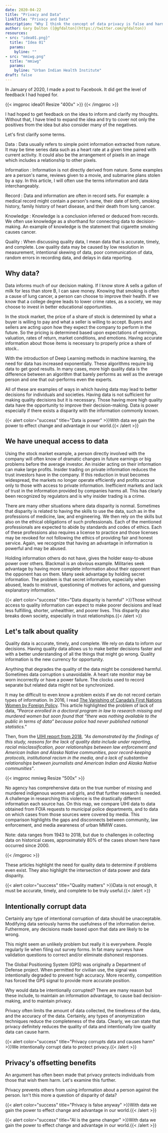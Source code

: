 ```yaml
---
date: 2020-04-22
title: "Privacy and Data"
linkTitle: "Privacy and Data"
description: "Why I think the concept of data privacy is false and harmful."
author: Gary Dalton ([@gfdalton](https://twitter.com/gfdalton))
resources:
- src: "idea01.png}"
  title: "Idea 01"
  params:
    byline: ""
- src: "mmiwg.png"
  title: "mmiwg"
  params:
    byline: "Urban Indian Health Institute"
draft: false
---
```



In January of 2020, I made a post to Facebook. It did get the level of feedback I had hoped for.

{{< imgproc idea01 Resize "400x" >}}
{{< /imgproc >}}

I had hoped to get feedback on the idea to inform and clarify my thoughts. Without that, I have tried to expand the idea and try to cover not only the positives from the idea but also consider many of the negatives.

Let's first clarify some terms.

Data
: Data usually refers to simple point information extracted from nature. It may be time series data such as a heart rate at a given time paired with current activity. It could also be the arrangement of pixels in an image which includes a relationship to other pixels.

Information
: Information is not directly derived from nature. Some examples are a person's name, reviews given to a movie, and submarine plans stolen by a spy. In this article, I will often use the terms information and data interchangeably.

Record
: Data and information are often in record sets. For example: a medical record might contain a person's name, their date of birth, smoking history, family history of heart disease, and their death from lung cancer.

Knowledge
: Knowledge is a conclusion inferred or deduced from records. We often use knowledge as a shorthand for connecting data to decision-making. An example of knowledge is the statement that cigarette smoking causes cancer.

Quality
: When discussing quality data, I mean data that is accurate, timely, and complete. Low quality data may be caused by low resolution in measurement, intentional skewing of data, poor communication of data, random errors in recording data, and delays in data reporting.

## Why data?

Data informs much of our decision making. If I know store A sells a gallon of milk for less than store B, I can save money. Knowing that smoking is often a cause of lung cancer, a person can choose to improve their health. If we know that a college degree leads to lower crime rates, as a society, we may choose to invest in better educational opportunities. 

In the stock market, the price of a share of stock is determined by what a buyer is willing to pay and what a seller is willing to accept. Buyers and sellers are acting upon how they expect the company to perform in the future. So the pricing is determined based upon expectations of earnings, valuation, rates of return, market conditions, and emotions. Having accurate information about those items is necessary to properly price a share of stock..

With the introduction of Deep Learning methods in machine learning, the need for data has increased exponentially. These algorithms require big data to get good results. In many cases, more high quality data is the difference between an algorithm that barely performs as well as the average person and one that out-performs even the experts.

All of these are examples of ways in which having data may lead to better decisions for individuals and societies. Having data is not sufficient for making quality decisions but it is necessary. Those having more high quality data have the opportunity to improve their decision-making. Data is power especially if there exists a disparity with the information commonly known.

{{< alert color="success" title="Data is power" >}}With data we gain the power to effect change  and advantage in our world.{{< /alert >}}


## We have unequal access to data

Using the stock market example, a person directly involved with the company will often know of dramatic changes in future earnings or big problems before the average investor. An insider acting on their information can make large profits. Insider trading on private information reduces the trust investors have in the company. If this reduction in trust becomes widespread, the markets no longer operate efficiently and profits accrue only to those with access to private information. Inefficient markets and lack of trust in the information provided by companies harms all. This has clearly been recognized by regulators and is why insider trading is a crime.

There are many other situations where data disparity is normal. Sometimes that disparity is related to having the skills to use the data, such as in the professions of medicine, law, and engineering. We then rely on the skills but also on the ethical obligations of such professionals. Each of the mentioned professionals are expected to abide by standards and codes of ethics. Each of these professions also requires a license to practice and those licenses may be revoked for not following the ethics of providing fair and honest service. Again, we recognize that having an advantage in information is powerful and may be abused.

Holding information others do not have, gives the holder easy-to-abuse power over others. Blackmail is an obvious example. Militaries seek advantage by having more complete information about their opponent than the opponent has on them. Many seek advantage by holding secret information. The problem is that secret information, especially when abused, leads to mistrust, questioning of motives for actions, and guessing explanatory information. 

{{< alert color="success" title="Data disparity is harmful" >}}Those without access to quality information can expect to make poorer decisions and lead less fulfilling, shorter, unhealthier, and poorer lives. This disparity also breaks down society, especially in trust relationships.{{< /alert >}}


## Let's talk about quality

Quality data is accurate, timely, and complete. We rely on data to inform our decisions. Having quality data allows us to make better decisions faster and with a better understanding of all the things that might go wrong. Quality information is the new currency for opportunity.

Anything that degrades the quality of the data might be considered harmful. Sometimes data corruption s unavoidable. A heart rate monitor may be worn incorrectly or have a power failure. The clocks used to record separate but related data might not be synchronized.

It may be difficult to even know a problem exists if we do not record certain types of information. In 2016, I read [The Vanishing of Canada’s First Nations Women by Foreign Policy](https://foreignpolicy.com/2016/07/06/the-vanishing-of-canadas-first-nations-women-harper-trudeau-violence-highway-of-tears-indigenous/). This article highlighted the problem of lack of data, *"Pearce enrolled in a doctoral program in law to research missing and murdered women but soon found that “there was nothing available to the public in terms of data” because police had never published national statistics."*

Then, from the [UIHI report from 2018](http://www.uihi.org/wp-content/uploads/2018/11/Missing-and-Murdered-Indigenous-Women-and-Girls-Report.pdf), *"As demonstrated by the findings of this study, reasons for the lack of quality data include under reporting, racial misclassification, poor relationships between law enforcement and American Indian and Alaska Native communities, poor record-keeping protocols, institutional racism in the media, and a lack of substantive relationships between journalists and American Indian and Alaska Native communities"*.


{{< imgproc mmiwg Resize "500x" >}}
<p>No agency has comprehensive data on the true number of missing and murdered indigenous women and girls, and that further research is needed. A challenge in researching this violence is the drastically different information each source has. On this map, we compare UIHI data to data obtained from FOIA requests to municipal police departments, and to data on which cases from those sources were covered by media. This comparison highlights the gaps and disconnects between community, law enforcement, and media
awareness of urban MMIW cases.</p>

<p>Note: data ranges from 1943 to 2018, but due to challenges in collecting data on historical cases, approximately 80% of the cases shown here have occurred since 2000.</p>
{{< /imgproc >}}

These articles highlight the need for quality data to determine if problems even exist. They also highlight the intersection of data power and data disparity.


{{< alert color="success" title="Quality matters" >}}Data is not enough, it must be accurate, timely, and complete to be truly useful.{{< /alert >}}


## Intentionally corrupt data

Certainly any type of intentional corruption of data should be unacceptable. Modifying data seriously harms the usefulness of the information derive. Futhermore, any decisions made based upon that data are likely to be wrong.

This might seem an unlikely problem but really it is everywhere. People regularly lie when filing out survey forms. In fat many surveys have validation questions to correct and/or eliminate dishonest responses.

The Global Positioning System (GPS) was originally a Department of Defense project. When permitted for civilian use, the signal was intentionally degraded to prevent high accuracy. More recently, competition has forced the GPS signal to provide more accurate position.

Why would data be intentionally corrupted? There are many reason but these include, to maintain an information advantage, to cause bad decision-making, and to maintain privacy.

Privacy often limits the amount of data collected, the timeliness of the data, and the accuracy of the data. Certainly, any types of anonymization techniques reduce the completeness of the data. Clearly, we can state that privacy definitely reduces the quality of data and intentionally low quality data can cause harm. 


{{< alert color="success" title="Privacy corrupts data and causes harm" >}}We intentionally corrupt data to protect privacy.{{< /alert >}}

## Privacy's offsetting benefits

An argument has often been made that privacy protects individuals from those that wish them harm. Let's examine this further.

Privacy prevents others from using information about a person against the person. Isn't this more a question of disparity of data? 

{{< alert color="success" title="Privacy is false anyway" >}}With data we gain the power to effect change  and advantage in our world.{{< /alert >}}


{{< alert color="success" title="AI is the game changer" >}}With data we gain the power to effect change  and advantage in our world.{{< /alert >}}









